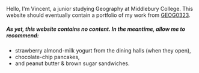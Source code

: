 
Hello, I'm Vincent, a junior studying Geography at Middlebury College. This website should eventually contain a portfolio of my work from [GEOG0323](https://gis4dev.gihub.io).

##### As yet, this website contains no content. In the meantime, allow me to recommend: 

 * strawberry almond-milk yogurt from the dining halls (when they open),
 * chocolate-chip pancakes,
 * and peanut butter & brown sugar sandwiches. 
